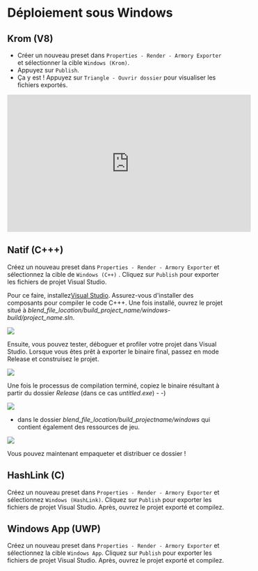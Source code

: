 # Déploiement sous Windows

## Krom (V8)

- Créer un nouveau preset dans `Properties - Render - Armory Exporter` et sélectionner la cible `Windows (Krom)`.
- Appuyez sur `Publish`.
- Ça y est ! Appuyez sur `Triangle - Ouvrir dossier` pour visualiser les fichiers exportés.

<iframe width="560" height="315" src="https://www.youtube.com/embed/GVw3B5e4Rjs?rel=0" frameborder="0" allow="autoplay; encrypted-media" allowfullscreen></iframe>


## Natif (C+++)

Créez un nouveau preset dans `Properties - Render - Armory Exporter` et sélectionnez la cible de `Windows (C++)` . Cliquez sur `Publish` pour exporter les fichiers de projet Visual Studio.

Pour ce faire, installez[Visual Studio](https://www.visualstudio.com/vs/community/). Assurez-vous d'installer des composants pour compiler le code C+++. Une fois installé, ouvrez le projet situé à *blend_file_location/build_project_name/windows-build/project_name.sln*.

![](/platforms/img/windows/1.jpg)

Ensuite, vous pouvez tester, déboguer et profiler votre projet dans Visual Studio. Lorsque vous êtes prêt à exporter le binaire final, passez en mode Release et construisez le projet.

![](/platforms/img/windows/2.jpg)

Une fois le processus de compilation terminé, copiez le binaire résultant à partir du dossier *Release* (dans ce cas *untitled.exe*) - -)

![](/platforms/img/windows/3.jpg)

- dans le dossier *blend_file_location/build_projectname/windows* qui contient également des ressources de jeu.

![](/platforms/img/windows/4.jpg)

Vous pouvez maintenant empaqueter et distribuer ce dossier !

## HashLink (C)

Créez un nouveau preset dans `Properties - Render - Armory Exporter` et sélectionnez `Windows (HashLink)`. Cliquez sur `Publish` pour exporter les fichiers de projet Visual Studio. Après, ouvrez le projet exporté et compilez.

## Windows App (UWP)

Créez un nouveau preset dans `Properties - Render - Armory Exporter` et sélectionnez la cible `Windows App`. Cliquez sur `Publish` pour exporter les fichiers de projet Visual Studio. Après, ouvrez le projet exporté et compilez.

